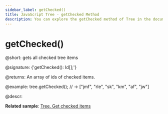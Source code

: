 ```yaml
---
sidebar_label: getChecked()
title: JavaScript Tree - getChecked Method 
description: You can explore the getChecked method of Tree in the documentation of the DHTMLX JavaScript UI library. Browse developer guides and API reference, try out code examples and live demos, and download a free 30-day evaluation version of DHTMLX Suite 7.
---
```


# getChecked()

@short: gets all checked tree items

@signature: {'getChecked(): Id[];'}

@returns:
An array of ids of checked items.

@example:
tree.getChecked(); // -> ["jmf", "rle", "sk", "km", "af", "jw"]

@descr:

**Related sample**: [Tree. Get checked items](https://snippet.dhtmlx.com/cz7xypgz)

[comment]: # (@related: tree/work_with_tree.md#working-with-checkboxes)

[comment]: # (@relatedapi: tree/api/tree_checkitem_method.md tree/api/tree_uncheckitemnew_method.md)
